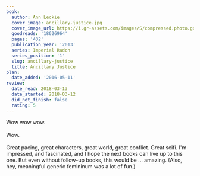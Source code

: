 ```yaml
---
book:
  author: Ann Leckie
  cover_image: ancillary-justice.jpg
  cover_image_url: https://i.gr-assets.com/images/S/compressed.photo.goodreads.com/books/1380915234l/18626964._SX98_.jpg
  goodreads: '18626964'
  pages: '432'
  publication_year: '2013'
  series: Imperial Radch
  series_position: '1'
  slug: ancillary-justice
  title: Ancillary Justice
plan:
  date_added: '2016-05-11'
review:
  date_read: 2018-03-13
  date_started: 2018-03-12
  did_not_finish: false
  rating: 5
---
```


Wow wow wow.<br /><br />Wow.<br /><br />Great pacing, great characters, great world, great conflict. Great scifi. I'm impressed, and fascinated, and I hope the next books can live up to this one. But even without follow-up books, this would be … amazing. (Also, hey, meaningful generic femininum was a lot of fun.)
